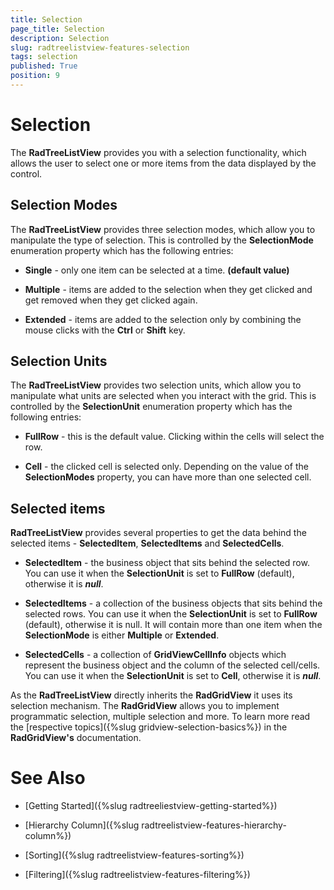 ```yaml
---
title: Selection
page_title: Selection
description: Selection
slug: radtreelistview-features-selection
tags: selection
published: True
position: 9
---
```


# Selection



The __RadTreeListView__ provides you with a selection functionality, which allows the user to select one or more items from the data displayed by the control.

## Selection Modes

The __RadTreeListView__ provides three selection modes, which allow you to manipulate the type of selection. This is controlled by the __SelectionMode__ enumeration property which has the following entries:

* __Single__ - only one item can be selected at a time. __(default value)__

* __Multiple__ - items are added to the selection when they get clicked and get removed when they get clicked again. 

* __Extended__ - items are added to the selection only by combining the mouse clicks with the __Ctrl__ or __Shift__ key. 

## Selection Units

The __RadTreeListView__ provides two selection units, which allow you to manipulate what units are selected when you interact with the grid. This is controlled by the __SelectionUnit__ enumeration property which has the following entries:

* __FullRow__ - this is the default value. Clicking within the cells will select the row.

* __Cell__ - the clicked cell is selected only. Depending on the value of the __SelectionModes__ property, you can have more than one selected cell. 

## Selected items

__RadTreeListView__ provides several properties to get the data behind the selected items - __SelectedItem__, __SelectedItems__ and __SelectedCells__. 

* __SelectedItem__ - the business object that sits behind the selected row. You can use it when the __SelectionUnit__ is set to __FullRow__ (default), otherwise it is ___null___. 

* __SelectedItems__ - a collection of the business objects that sits behind the selected rows. You can use it when the __SelectionUnit__ is set to __FullRow__ (default), otherwise it is null. It will contain more than one item when the __SelectionMode__ is either __Multiple__ or __Extended__. 

* __SelectedCells__ - a collection of __GridViewCellInfo__ objects which represent the business object and the column of the selected cell/cells. You can use it when the __SelectionUnit__ is set to __Cell__, otherwise it is ___null___.



As the __RadTreeListView__ directly inherits the __RadGridView__ it uses its selection mechanism. The __RadGridView__ allows you to implement programmatic selection, multiple selection and more. To learn more read the [respective topics]({%slug gridview-selection-basics%}) in the __RadGridView's__ documentation.

# See Also

 * [Getting Started]({%slug radtreeliestview-getting-started%})

 * [Hierarchy Column]({%slug radtreelistview-features-hierarchy-column%})

 * [Sorting]({%slug radtreelistview-features-sorting%})

 * [Filtering]({%slug radtreelistview-features-filtering%})
